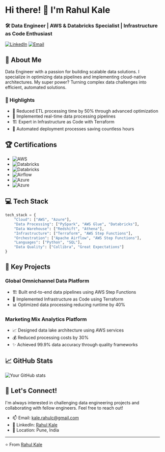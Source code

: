# Hi there! 👋 I'm Rahul Kale

### 🛠 Data Engineer | AWS & Databricks Specialist | Infrastructure as Code Enthusiast

[![LinkedIn](https://img.shields.io/badge/LinkedIn-0077B5?style=for-the-badge&logo=linkedin&logoColor=white)](https://www.linkedin.com/in/rahul-kale340502156/)
[![Email](https://img.shields.io/badge/Email-D14836?style=for-the-badge&logo=gmail&logoColor=white)](mailto:kale.rahulc@gmail.com)

## 🚀 About Me
Data Engineer with a passion for building scalable data solutions. I specialize in optimizing data pipelines and implementing cloud-native architectures. My super power? Turning complex data challenges into efficient, automated solutions.

### 💫 Highlights
- 🎯 Reduced ETL processing time by 50% through advanced optimization
- 🌟 Implemented real-time data processing pipelines
- 🏗️ Expert in Infrastructure as Code with Terraform
- 🔄 Automated deployment processes saving countless hours

## 🏆 Certifications
- ![AWS](https://img.shields.io/badge/AWS-Certified_Solutions_Architect_Associate-FF9900?logo=amazonaws)
- ![Databricks](https://img.shields.io/badge/Databricks-Certified_Data_Engineer-FF3621?logo=databricks)
- ![Databricks](https://img.shields.io/badge/Databricks-Certified_Associate_Developer-FF3621?logo=databricks)
- ![Airflow](https://img.shields.io/badge/Airflow-DAG_Authoring_Certified-017CEE?logo=apacheairflow)
- ![Azure](https://img.shields.io/badge/Azure-Fundamentals-0089D6?logo=microsoftazure)
- ![Azure](https://img.shields.io/badge/Azure-Data_Fundamentals-0089D6?logo=microsoftazure)

## 💻 Tech Stack
```python
tech_stack = {
    "Cloud": ["AWS", "Azure"],
    "Data Processing": ["PySpark", "AWS Glue", "Databricks"],
    "Data Warehouse": ["Redshift", "Athena"],
    "Infrastructure": ["Terraform", "AWS Step Functions"],
    "Orchestration": ["Apache Airflow", "AWS Step Functions"],
    "Languages": ["Python", "SQL"],
    "Data Quality": ["Collibra", "Great Expectations"]
}
```

## 🌟 Key Projects
### Global Omnichannel Data Platform
- 🏗️ Built end-to-end data pipelines using AWS Step Functions
- 🚀 Implemented Infrastructure as Code using Terraform
- 📊 Optimized data processing reducing runtime by 40%

### Marketing Mix Analytics Platform
- 📈 Designed data lake architecture using AWS services
- 💰 Reduced processing costs by 30%
- ✨ Achieved 99.9% data accuracy through quality frameworks

## 📈 GitHub Stats
![Your GitHub stats](https://github-readme-stats.vercel.app/api?username=RahulKale31&show_icons=true&theme=radical)

## 🤝 Let's Connect!
I'm always interested in challenging data engineering projects and collaborating with fellow engineers. Feel free to reach out!

- 📫 Email: kale.rahulc@gmail.com
- 💼 LinkedIn: [Rahul Kale](https://www.linkedin.com/in/rahul-kale340502156/)
- 📍 Location: Pune, India

---
⭐️ From [Rahul Kale](https://github.com/RahulKale31)
